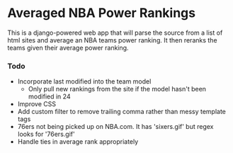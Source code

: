 # Averaged NBA Power Rankings

This is a django-powered web app that will parse the source from a list of html sites and average an NBA teams power ranking. It then reranks the teams given their average power ranking. 

### Todo
*   Incorporate last modified into the team model
    *   Only pull new rankings from the site if the model hasn't been modified in 24
*   Improve CSS
*   Add custom filter to remove trailing comma rather than messy template tags
*   76ers not being picked up on NBA.com. It has 'sixers.gif' but regex looks for '76ers.gif'
*   Handle ties in average rank appropriately
